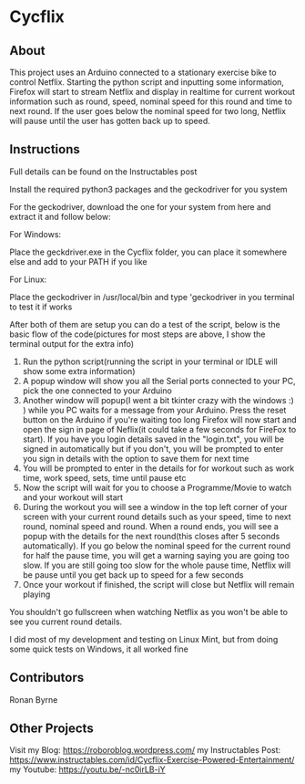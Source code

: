 # Cycflix

## About

This project uses an Arduino connected to a stationary exercise bike to control Netflix. Starting the python script
and inputting some information, Firefox will start to stream Netflix and display in realtime for current workout information such as round, speed, nominal speed for this round and time to next round. If the user goes below the nominal speed for two long, Netflix will pause until the user has gotten back up to speed.

## Instructions

Full details can be found on the Instructables post

Install the required python3 packages and the geckodriver for you system

For the geckodriver, download the one for your system from here and extract it and follow below:

For Windows:

Place the geckdriver.exe in the Cycflix folder, you can place it somewhere else and add to your PATH if you like

For Linux:

Place the geckodriver in /usr/local/bin and type 'geckodriver in you terminal to test it if works

After both of them are setup you can do a test of the script, below is the basic flow of the code(pictures for most steps are above, I show the terminal output for the extra info)

1. Run the python script(running the script in your terminal or IDLE will show some extra information)
2. A popup window will show you all the Serial ports connected to your PC, pick the one connected to your Arduino
3. Another window will popup(I went a bit tkinter crazy with the windows :) ) while you PC waits for a message from your Arduino. Press the reset button on the Arduino if you're waiting too long
Firefox will now start and open the sign in page of Neflix(it could take a few seconds for FireFox to start). If you have you login details saved in the "login.txt", you will be signed in automatically but if you don't, you will be prompted to enter you sign in details with the option to save them for next time
4. You will be prompted to enter in the details for for workout such as work time, work speed, sets, time until pause etc
5. Now the script will wait for you to choose a Programme/Movie to watch and your workout will start
6. During the workout you will see a window in the top left corner of your screen with your current round details such as your speed, time to next round, nominal speed and round. When a round ends, you will see a popup with the details for the next round(this closes after 5 seconds automatically).
If you go below the nominal speed for the current round for half the pause time, you will get a warning saying you are going too slow. If you are still going too slow for the whole pause time, Netflix will be pause until you get back up to speed for a few seconds
7. Once your workout if finished, the script will close but Netflix will remain playing

You shouldn't go fullscreen when watching Netflix as you won't be able to see you current round details.

I did most of my development and testing on Linux Mint, but from doing some quick tests on Windows, it all worked fine

## Contributors

Ronan Byrne

## Other Projects

Visit 
   my Blog: 		    https://roboroblog.wordpress.com/
   my Instructables Post:   https://www.instructables.com/id/Cycflix-Exercise-Powered-Entertainment/
   my Youtube:		    https://youtu.be/-nc0irLB-iY


